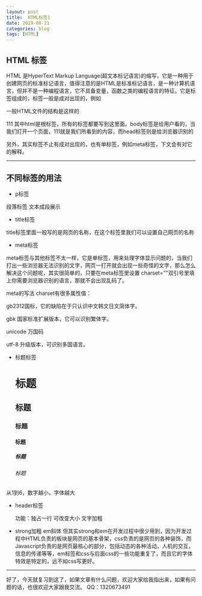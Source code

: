 ```yaml
---
layout: post
title:  HTML标签1
date: 2019-08-21
categories: blog
tags: [HTML]
---
```


## HTML 标签

HTML 是HyperText Markup Language(超文本标记语言)的缩写，它是一种用于创建网页的标准标记语言，值得注意的是HTML是标准标记语言，是一种计算机语言，但并不是一种编程语言，它不具备变量，函数之类的编程语言的特征。它是标签组成的，标签一般是成对出现的，例如
>   <div></div>

一般HTML文件的结构是这样的
 <html>
    <head></head>
    <body>111</body>
 </html>
其中html是根标签，所有的标签都要写到这里面。body标签是给用户看的，当我们打开一个页面，111就是我们所看到的内容，而head标签则是给浏览器识别的

另外，其实标签不止有成对出现的，也有单标签，例如meta标签，下文会有对它的解释。

-----------------------------------
## 不同标签的用法
- p标签 
<p></p>段落标签 文本成段展示

- title标签

<title></title>title标签里面一般写的是网页的名称，在这个标签里我们可以设置自己网页的名称

- meta标签

meta标签与其他标签不太一样，它是单标签，用来处理字体显示问题的，当我们打出一些浏览器无法识别的文字，网页一打开就会出现一些奇怪的文字，那么怎么解决这个问题呢，其实很简单的，只要在meta标签里设置 charset=""双引号里填上你需要浏览器识别的语言，那就不会出现乱码了。

meta的写法
<meta charset='utf-8'>
charset有很多属性值：

gb2312国标，它的缺陷在于只认识中文韩文日文简体字。

gbk 国家标准扩展版本，它可以识别繁体字。

unicode 万国码

utf-8 升级版本，可识别多国语言。


- 标题标签 

  <h1>标题</h1> 
  <h2>标题</h2>
  <h3>标题</h3>
  <h4>标题</h4>
  <h5>标题</h5>
  <h6>标题</h6>
从1到6，数字越小，字体越大 

- header标签

  功能：独占一行 可改变大小 文字加粗
- strong加粗  em斜体
但其实strong和em在开发过程中很少用到，因为开发过程中HTML负责的板块是网页的基本骨架，css负责的是网页的各种装饰，而Javascript负责的是网页最核心的部分，包括动态的各种活动，人机的交互，信息的传递等等，em标签和css与后面css的一些功能重复了，而且它的字体特效是特定的，远不如css写更好。

 ------------------------------
 好了，今天就复习到这了，如果文章有什么问题，欢迎大家给我指出来，如果有问题的话，也很欢迎大家跟我交流。
 QQ：1320673491
